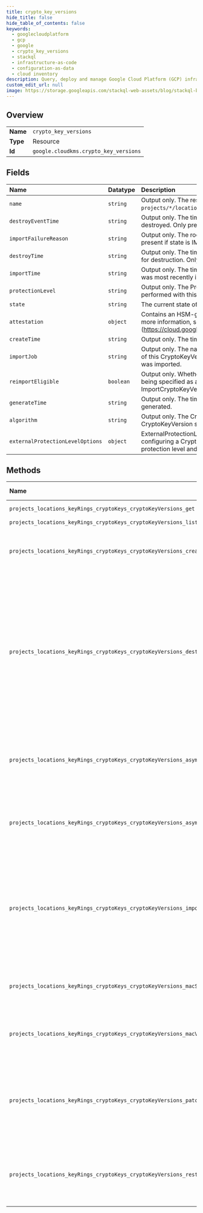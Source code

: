 ```yaml
---
title: crypto_key_versions
hide_title: false
hide_table_of_contents: false
keywords:
  - googlecloudplatform
  - gcp
  - google
  - crypto_key_versions
  - stackql
  - infrastructure-as-code
  - configuration-as-data
  - cloud inventory
description: Query, deploy and manage Google Cloud Platform (GCP) infrastructure and resources using SQL
custom_edit_url: null
image: https://storage.googleapis.com/stackql-web-assets/blog/stackql-blog-post-featured-image.png
---
```

  
    

## Overview
<table><tbody>
<tr><td><b>Name</b></td><td><code>crypto_key_versions</code></td></tr>
<tr><td><b>Type</b></td><td>Resource</td></tr>
<tr><td><b>Id</b></td><td><code>google.cloudkms.crypto_key_versions</code></td></tr>
</tbody></table>

## Fields
| Name | Datatype | Description |
|:-----|:---------|:------------|
| `name` | `string` | Output only. The resource name for this CryptoKeyVersion in the format `projects/*/locations/*/keyRings/*/cryptoKeys/*/cryptoKeyVersions/*`. |
| `destroyEventTime` | `string` | Output only. The time this CryptoKeyVersion's key material was destroyed. Only present if state is DESTROYED. |
| `importFailureReason` | `string` | Output only. The root cause of the most recent import failure. Only present if state is IMPORT_FAILED. |
| `destroyTime` | `string` | Output only. The time this CryptoKeyVersion's key material is scheduled for destruction. Only present if state is DESTROY_SCHEDULED. |
| `importTime` | `string` | Output only. The time at which this CryptoKeyVersion's key material was most recently imported. |
| `protectionLevel` | `string` | Output only. The ProtectionLevel describing how crypto operations are performed with this CryptoKeyVersion. |
| `state` | `string` | The current state of the CryptoKeyVersion. |
| `attestation` | `object` | Contains an HSM-generated attestation about a key operation. For more information, see [Verifying attestations] (https://cloud.google.com/kms/docs/attest-key). |
| `createTime` | `string` | Output only. The time at which this CryptoKeyVersion was created. |
| `importJob` | `string` | Output only. The name of the ImportJob used in the most recent import of this CryptoKeyVersion. Only present if the underlying key material was imported. |
| `reimportEligible` | `boolean` | Output only. Whether or not this key version is eligible for reimport, by being specified as a target in ImportCryptoKeyVersionRequest.crypto_key_version. |
| `generateTime` | `string` | Output only. The time this CryptoKeyVersion's key material was generated. |
| `algorithm` | `string` | Output only. The CryptoKeyVersionAlgorithm that this CryptoKeyVersion supports. |
| `externalProtectionLevelOptions` | `object` | ExternalProtectionLevelOptions stores a group of additional fields for configuring a CryptoKeyVersion that are specific to the EXTERNAL protection level and EXTERNAL_VPC protection levels. |
## Methods
| Name | Accessible by | Required Params | Description |
|:-----|:--------------|:----------------|:------------|
| `projects_locations_keyRings_cryptoKeys_cryptoKeyVersions_get` | `SELECT` | `name` | Returns metadata for a given CryptoKeyVersion. |
| `projects_locations_keyRings_cryptoKeys_cryptoKeyVersions_list` | `SELECT` | `parent` | Lists CryptoKeyVersions. |
| `projects_locations_keyRings_cryptoKeys_cryptoKeyVersions_create` | `INSERT` | `parent` | Create a new CryptoKeyVersion in a CryptoKey. The server will assign the next sequential id. If unset, state will be set to ENABLED. |
| `projects_locations_keyRings_cryptoKeys_cryptoKeyVersions_destroy` | `DELETE` | `name` | Schedule a CryptoKeyVersion for destruction. Upon calling this method, CryptoKeyVersion.state will be set to DESTROY_SCHEDULED, and destroy_time will be set to the time destroy_scheduled_duration in the future. At that time, the state will automatically change to DESTROYED, and the key material will be irrevocably destroyed. Before the destroy_time is reached, RestoreCryptoKeyVersion may be called to reverse the process. |
| `projects_locations_keyRings_cryptoKeys_cryptoKeyVersions_asymmetricDecrypt` | `EXEC` | `name` | Decrypts data that was encrypted with a public key retrieved from GetPublicKey corresponding to a CryptoKeyVersion with CryptoKey.purpose ASYMMETRIC_DECRYPT. |
| `projects_locations_keyRings_cryptoKeys_cryptoKeyVersions_asymmetricSign` | `EXEC` | `name` | Signs data using a CryptoKeyVersion with CryptoKey.purpose ASYMMETRIC_SIGN, producing a signature that can be verified with the public key retrieved from GetPublicKey. |
| `projects_locations_keyRings_cryptoKeys_cryptoKeyVersions_import` | `EXEC` | `parent` | Import wrapped key material into a CryptoKeyVersion. All requests must specify a CryptoKey. If a CryptoKeyVersion is additionally specified in the request, key material will be reimported into that version. Otherwise, a new version will be created, and will be assigned the next sequential id within the CryptoKey. |
| `projects_locations_keyRings_cryptoKeys_cryptoKeyVersions_macSign` | `EXEC` | `name` | Signs data using a CryptoKeyVersion with CryptoKey.purpose MAC, producing a tag that can be verified by another source with the same key. |
| `projects_locations_keyRings_cryptoKeys_cryptoKeyVersions_macVerify` | `EXEC` | `name` | Verifies MAC tag using a CryptoKeyVersion with CryptoKey.purpose MAC, and returns a response that indicates whether or not the verification was successful. |
| `projects_locations_keyRings_cryptoKeys_cryptoKeyVersions_patch` | `EXEC` | `name` | Update a CryptoKeyVersion's metadata. state may be changed between ENABLED and DISABLED using this method. See DestroyCryptoKeyVersion and RestoreCryptoKeyVersion to move between other states. |
| `projects_locations_keyRings_cryptoKeys_cryptoKeyVersions_restore` | `EXEC` | `name` | Restore a CryptoKeyVersion in the DESTROY_SCHEDULED state. Upon restoration of the CryptoKeyVersion, state will be set to DISABLED, and destroy_time will be cleared. |
